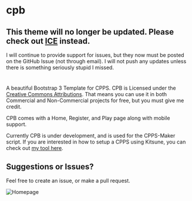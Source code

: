 # cpb

## This theme will no longer be updated. Please check out [ICE](https://github.com/amusingthrone/ice) instead.
  I will continue to provide support for issues, but they now must be posted on the GitHub Issue (not through email). I will not push any updates unless there is something seriously stupid I missed.
  #
  A beautiful Bootstrap 3 Template for CPPS. CPB is Licensed under the [Creative Commons Attributions](https://creativecommons.org/licenses/by/4.0/legalcode). That means you can use it in both Commercial and Non-Commercial projects for free, but you must give me credit.
  
  CPB comes with a Home, Register, and Play page along with mobile support.
  
  Currently CPB is under development, and is used for the CPPS-Maker script. If you are interested in how to setup a CPPS using Kitsune, you can check out [my tool here](https://github.com/AmusingThrone/kitsune-auto-setup/).
  
## Suggestions or Issues? 

  Feel free to create an issue, or make a pull request. 

![Homepage](http://i.imgur.com/3ylbHjo.jpg)
